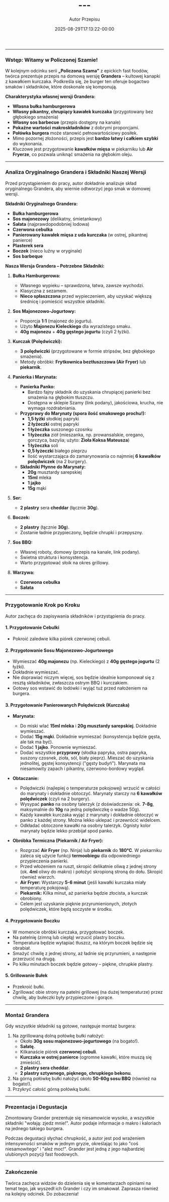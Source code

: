 ﻿---
draft: true
title: "---"
author: "Autor Przepisu"
recipe_image: images/recipe-headers/default.avif
date: 2025-08-29T17:13:22-00:00
categories: ["sniadania"]
tags: ["draft"]
tagline: "Przepis do sformatowania"
servings: 4
prep_time: 15
cook: true
cook_time: 30
calories: 300
protein: 20
fat: 10
carbohydrate: 25
---
---

### **Wstęp: Witamy w Policzonej Szamie!**

W kolejnym odcinku serii **„Policzona Szama”** z epickich fast foodów, twórca prezentuje przepis na domową wersję **Grandera** – kultowej kanapki z kawałkiem kurczaka. Podkreśla się, że burger ten oferuje bogactwo smaków i składników, które doskonale się komponują.

**Charakterystyka własnej wersji Grandera:**
*   **Własna bułka hamburgerowa**
*   **Własny pikantny, chrupiący kawałek kurczaka** (przygotowany bez głębokiego smażenia)
*   **Własny sos barbecue** (przepis dostępny na kanale)
*   **Pokaźne wartości makroskładników** z dobrymi proporcjami.
*   **Połówka burgera** może stanowić pełnowartościowy posiłek.
*   Mimo pozornej złożoności, przepis jest **bardzo łatwy i całkiem szybki** do wykonania.
*   Kluczowe jest przygotowanie **kawałków mięsa** w piekarniku lub **Air Fryerze**, co pozwala uniknąć smażenia na głębokim oleju.

---

### **Analiza Oryginalnego Grandera i Składniki Naszej Wersji**

Przed przystąpieniem do pracy, autor dokładnie analizuje skład oryginalnego Grandera, aby wiernie odtworzyć jego smak w domowej wersji.

**Składniki Oryginalnego Grandera:**
*   **Bułka hamburgerowa**
*   **Sos majonezowy** (delikatny, śmietankowy)
*   **Sałata** (najprawdopodobniej lodowa)
*   **Czerwona cebulka**
*   **Panierowany kawałek mięsa z uda kurczaka** (w ostrej, pikantnej panierce)
*   **Plasterek sera**
*   **Boczek** (nieco luźny w oryginale)
*   **Sos barbeque**

**Nasza Wersja Grandera – Potrzebne Składniki:**

1.  **Bułka Hamburgerowa:**
    *   Własnego wypieku – sprawdzona, łatwa, zawsze wychodzi.
    *   Klasyczna z sezamem.
    *   **Nieco spłaszczona** przed wypieczeniem, aby uzyskać większą średnicę i pomieścić wszystkie składniki.

2.  **Sos Majonezowo-Jogurtowy:**
    *   Proporcja **1:1** (majonez do jogurtu).
    *   Użyto **Majonezu Kieleckiego** dla wyrazistego smaku.
    *   **40g majonezu** + **40g gęstego jogurtu** (czyli 2 łyżki).

3.  **Kurczak (Polędwiczki):**
    *   **3 polędwiczki** (przygotowane w formie stripsów, bez głębokiego smażenia).
    *   Metody obróbki: **Frytkownica beztłuszczowa (Air Fryer)** lub **piekarnik**.

4.  **Panierka i Marynata:**
    *   **Panierka Panko:**
        *   Bardzo fajny składnik do uzyskania chrupiącej panierki bez smażenia na głębokim tłuszczu.
        *   Dostępna w sklepie Szamy (link podany), jakościowa, krucha, nie wymaga rozdrabniania.
    *   **Przyprawy do Marynaty (spora ilość smakowego prochu!):**
        *   **1,5 łyżki** słodkiej papryki
        *   **2 łyżeczki** ostrej papryki
        *   **1 łyżeczka** suszonego czosnku
        *   **1 łyżeczka** ziół (mieszanka, np. prowansalskie, oregano, gorczyca, bazylia; użyto: **Zioła Koksa Mateusza**)
        *   **1 łyżeczka** soli
        *   **0,5 łyżeczki** białego pieprzu
        *   Ilość wystarczająca do zamarynowania co najmniej **6 kawałków polędwiczek** (na 2 burgery).
    *   **Składniki Płynne do Marynaty:**
        *   **20g** musztardy sarepskiej
        *   **15ml** mleka
        *   **1 jajko**
        *   **15g** mąki

5.  **Ser:**
    *   **2 plastry** sera **cheddar** (łącznie **30g**).

6.  **Boczek:**
    *   **2 plastry** (łącznie **30g**).
    *   Zostanie ładnie przypieczony, będzie chrupki i przepyszny.

7.  **Sos BBQ:**
    *   Własnej roboty, domowy (przepis na kanale, link podany).
    *   Świetna struktura i konsystencja.
    *   Warto przygotować słoik na okres grillowy.

8.  **Warzywa:**
    *   **Czerwona cebulka**
    *   **Sałata**

---

### **Przygotowanie Krok po Kroku**

Autor zachęca do zapisywania składników i przystąpienia do pracy.

#### **1. Przygotowanie Cebulki**
*   Pokroić zaledwie kilka piórek czerwonej cebuli.

#### **2. Przygotowanie Sosu Majonezowo-Jogurtowego**
*   Wymieszać **40g majonezu** (np. Kieleckiego) z **40g gęstego jogurtu** (2 łyżki).
*   Dokładnie wymieszać.
*   Nie doprawiać niczym więcej, sos będzie idealnie komponował się z resztą składników, zwłaszcza ostrym BBQ i kurczakiem.
*   Gotowy sos wstawić do lodówki i wyjąć tuż przed nałożeniem na burgera.

#### **3. Przygotowanie Panierowanych Polędwiczek (Kurczaka)**

*   **Marynata:**
    *   Do miski wlać **15ml mleka** i **20g musztardy sarepskiej**. Dokładnie wymieszać.
    *   Dodać **15g mąki**. Dokładnie wymieszać (konsystencja będzie gęsta, ale tak ma być).
    *   Dodać **1 jajko**. Ponownie wymieszać.
    *   Dodać wszystkie **przyprawy** (słodka papryka, ostra papryka, suszony czosnek, zioła, sól, biały pieprz). Mieszać do uzyskania jednolitej, gęstej konsystencji ("gęsty budyń"). Marynata ma niesamowity zapach i pikantny, czerwono-bordowy wygląd.

*   **Obtaczanie:**
    *   Polędwiczki (najlepiej o temperaturze pokojowej) wrzucić w całości do marynaty i dokładnie obtoczyć. Marynaty starczy na **6 kawałków polędwiczek** (czyli na 2 burgery).
    *   Wysypać **panko** na osobny talerzyk (z doświadczenia: ok. **7-8g**, maksymalnie do **10g** na jedną polędwiczkę o wadze 50g).
    *   Każdy kawałek kurczaka wyjąć z marynaty i dokładnie obtoczyć w panko z każdej strony. Można lekko uklepać i przewrócić widelcem.
    *   Odkładać obtoczone kawałki na osobny talerzyk. Ognisty kolor marynaty będzie lekko przebijał spod panko.

*   **Obróbka Termiczna (Piekarnik / Air Fryer):**
    *   Rozgrzać **Air Fryer** (np. Ninja) lub **piekarnik** do **180°C**. W piekarniku zaleca się użycie funkcji **termoobiegu** dla odpowiedniego przypieczenia panierki.
    *   Przed włożeniem na ruszt, skropić delikatnie oliwą z jednej strony (ok. **4ml** oliwy do makro) i położyć skropioną stroną do dołu. Skropić również wierzch.
    *   **Air Fryer:** Wystarczy **5-6 minut** (jeśli kawałki kurczaka miały temperaturę pokojową).
    *   **Piekarnik:** Kilka minut, aż panierka będzie złocista, a kurczak obrobiony.
    *   Celem jest uzyskanie pięknie przyrumienionych, złotych polędwiczek, które będą soczyste w środku.

#### **4. Przygotowanie Boczku**
*   W momencie obróbki kurczaka, przygotować boczek.
*   Na patelnię (zimną lub ciepłą) wrzucić plastry boczku.
*   Temperatura będzie wytapiać tłuszcz, na którym boczek będzie się obrabiał.
*   Smażyć chwilę z jednej strony, aż ładnie się przyrumieni, a następnie przerzucić na drugą.
*   Po kilku minutach boczek będzie gotowy – piękne, chrupkie plastry.

#### **5. Grillowanie Bułek**
*   Przekroić bułki.
*   Zgrillować obie strony na patelni grillowej (na dużej temperaturze) przez chwilę, aby bułeczki były przypieczone i gorące.

---

### **Montaż Grandera**

Gdy wszystkie składniki są gotowe, następuje montaż burgera:

1.  Na zgrillowaną dolną połówkę bułki nałożyć:
    *   Około **30g sosu majonezowo-jogurtowego** (na bogato!).
    *   **Sałatę**.
    *   Kilkanaście piórek **czerwonej cebuli**.
    *   **Kurczaka w ostrej panierce** (ogromne kawałki, które muszą się zmieścić).
    *   **2 plastry sera cheddar**.
    *   **2 plastry sztywnego, pięknego, chrupkiego bekonu**.
2.  Na górną połówkę bułki nałożyć około **50-60g sosu BBQ** (również na bogato!).
3.  Przykryć całość górną połówką bułki.

---

### **Prezentacja i Degustacja**

Zmontowany Grander prezentuje się niesamowicie wysoko, a wszystkie składniki "wołają: zjedz mnie!". Autor podaje informacje o makro i kaloriach na jednego takiego burgera.

Podczas degustacji słychać chrupkość, a autor jest pod wrażeniem intensywności smaków w jednym gryzie, określając to jako "coś niesamowitego" i "ależ moc!". Grander jest jedną z jego najbardziej ulubionych pozycji fast foodowych.

---

### **Zakończenie**

Twórca zachęca widzów do dzielenia się w komentarzach opiniami na temat tego, jak wyszedł ich Grander i czy im smakował. Zaprasza również na kolejny odcinek. Do zobaczenia!